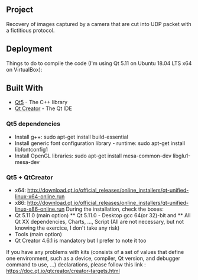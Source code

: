 ## Project

Recovery of images captured by a camera that are cut into UDP packet with a fictitious protocol.

## Deployment

Things to do to compile the code (I'm using Qt 5.11 on Ubuntu 18.04 LTS x64 on VirtualBox):

## Built With
* [Qt5](https://www.qt.io/) - The C++ library
* [Qt Creator](https://www.qt.io/download-qt-installer) - The Qt IDE

### Qt5 dependencies
* Install g++: sudo apt-get install build-essential
* Install generic font configuration library - runtime: sudo apt-get install libfontconfig1
* Install OpenGL libraries: sudo apt-get install mesa-common-dev libglu1-mesa-dev

### Qt5 + QtCreator
* x64: http://download.qt.io/official_releases/online_installers/qt-unified-linux-x64-online.run
* x86: http://download.qt.io/official_releases/online_installers/qt-unified-linux-x86-online.run
During the installation, check the boxes:
* Qt 5.11.0 (main option)
** Qt 5.11.0 - Desktop gcc 64(or 32)-bit and
** All Qt XX dependencies, Charts, ..., Script (All are not necessary, but not knowing the exercice, I don't take any risk)
* Tools (main option)
* Qt Creator 4.6.1 is mandatory but I prefer to note it too

If you have any problems with kits (consists of a set of values that define one environment, such as a device, compiler, Qt version, and debugger command to use, ...) declarations, please follow this link : https://doc.qt.io/qtcreator/creator-targets.html
